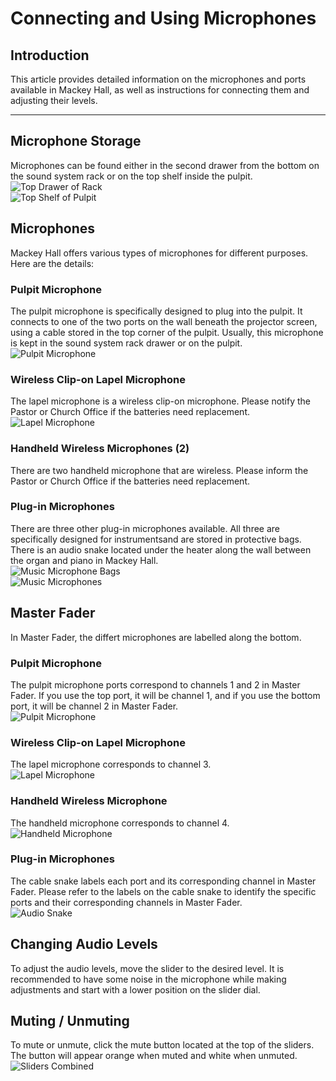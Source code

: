 # Connecting and Using Microphones

## Introduction
This article provides detailed information on the microphones and ports available in Mackey Hall, as well as instructions for connecting them and adjusting their levels.

---

## Microphone Storage
  Microphones can be found either in the second drawer from the bottom on the sound system rack or on the top shelf inside the pulpit.
  <br>![Top Drawer of Rack](../../assets/images/audio/microphones/sound_system_rack_top_drawer.png)
  <br>![Top Shelf of Pulpit](../../assets/images/audio/microphones/pulpit_top_shelf.png)

## Microphones
  Mackey Hall offers various types of microphones for different purposes. Here are the details:

### Pulpit Microphone
  The pulpit microphone is specifically designed to plug into the pulpit. It connects to one of the two ports on the wall beneath the projector screen, using a cable stored in the top corner of the pulpit. Usually, this microphone is kept in the sound system rack drawer or on the pulpit.
  <br>![Pulpit Microphone](../../assets/images/audio/microphones/pulpit_microphone.png)

### Wireless Clip-on Lapel Microphone
  The lapel microphone is a wireless clip-on microphone. Please notify the Pastor or Church Office if the batteries need replacement.
  <br>![Lapel Microphone](../../assets/images/audio/microphones/lapel_microphone.png)

### Handheld Wireless Microphones (2)
  There are two handheld microphone that are wireless. Please inform the Pastor or Church Office if the batteries need replacement.

### Plug-in Microphones
  There are three other plug-in microphones available. All three are specifically designed for instrumentsand are stored in protective bags. There is an audio snake located under the heater along the wall between the organ and piano in Mackey Hall.
  <br>![Music Microphone Bags](../../assets/images/audio/microphones/music_microphone_bags.png)
  <br>![Music Microphones](../../assets/images/audio/microphones/music_microphone.png)

## Master Fader
  In Master Fader, the differt microphones are labelled along the bottom.

### Pulpit Microphone
  The pulpit microphone ports correspond to channels 1 and 2 in Master Fader. If you use the top port, it will be channel 1, and if you use the bottom port, it will be channel 2 in Master Fader.
  <br>![Pulpit Microphone](../../assets/images/audio/microphones/master_fader_pulpit.png)

### Wireless Clip-on Lapel Microphone
  The lapel microphone corresponds to channel 3.
  <br>![Lapel Microphone](../../assets/images/audio/microphones/master_fader_lapel.png)

### Handheld Wireless Microphone
  The handheld microphone corresponds to channel 4.
  <br>![Handheld Microphone](../../assets/images/audio/microphones/master_fader_handheld.png)

### Plug-in Microphones
  
The cable snake labels each port and its corresponding channel in Master Fader. Please refer to the labels on the cable snake to identify the specific ports and their corresponding channels in Master Fader.
<br>![Audio Snake](../../assets/images/audio/microphones/audio_snake.jpg)


## Changing Audio Levels
  To adjust the audio levels, move the slider to the desired level. It is recommended to have some noise in the microphone while making adjustments and start with a lower position on the slider dial.

## Muting / Unmuting
  To mute or unmute, click the mute button located at the top of the sliders. The button will appear orange when muted and white when unmuted.
  <br>![Sliders Combined](../../assets/images/audio/computer_audio/ipad_combined_computer_mute.png)
